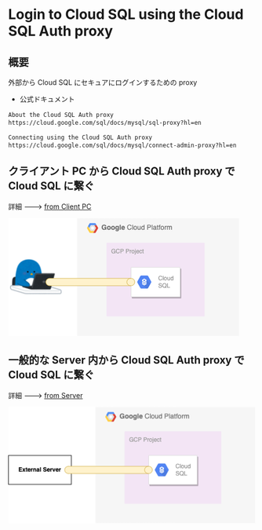 # Login to Cloud SQL using the Cloud SQL Auth proxy

## 概要

外部から Cloud SQL にセキュアにログインするための proxy

+ 公式ドキュメント

```
About the Cloud SQL Auth proxy
https://cloud.google.com/sql/docs/mysql/sql-proxy?hl=en
```
```
Connecting using the Cloud SQL Auth proxy
https://cloud.google.com/sql/docs/mysql/connect-admin-proxy?hl=en
```


## クライアント PC から Cloud SQL Auth proxy で Cloud SQL に繋ぐ

詳細 ---> [from Client PC](./client-pc/)

![](./client-pc/01.png)

## 一般的な Server 内から Cloud SQL Auth proxy で Cloud SQL に繋ぐ

詳細 ---> [from Server](./server/)

![](./server/01.png)
